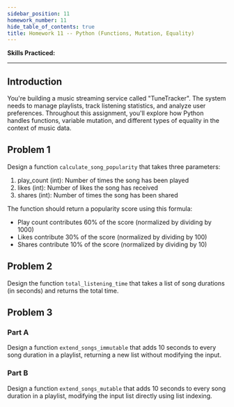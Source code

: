 ```yaml
---
sidebar_position: 11
homework_number: 11
hide_table_of_contents: true
title: Homework 11 -- Python (Functions, Mutation, Equality)
---
```


**Skills Practiced:**

---

## Introduction
You're building a music streaming service called "TuneTracker". The system needs to manage playlists, track listening statistics, and analyze user preferences. Throughout this assignment, you'll explore how Python handles functions, variable mutation, and different types of equality in the context of music data.

## Problem 1
Design a function `calculate_song_popularity` that takes three parameters:
1. play_count (int): Number of times the song has been played
2. likes (int): Number of likes the song has received
3. shares (int): Number of times the song has been shared

The function should return a popularity score using this formula:
- Play count contributes 60% of the score (normalized by dividing by 1000)
- Likes contribute 30% of the score (normalized by dividing by 100)
- Shares contribute 10% of the score (normalized by dividing by 10)

## Problem 2
Design the function `total_listening_time` that takes a list of song durations (in seconds) and returns the total time.

## Problem 3
### Part A
Design a function `extend_songs_immutable` that adds 10 seconds to every song duration in a playlist, returning a new list without modifying the input.

### Part B
Design a function `extend_songs_mutable` that adds 10 seconds to every song duration in a playlist, modifying the input list directly using list indexing.
